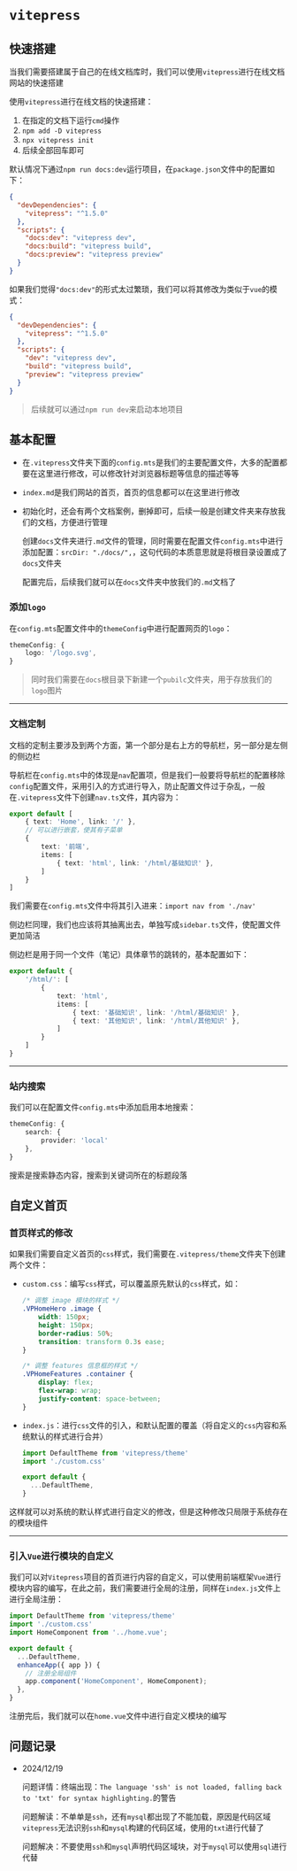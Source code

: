 # `vitepress`

## 快速搭建

当我们需要搭建属于自己的在线文档库时，我们可以使用`vitepress`进行在线文档网站的快速搭建

使用`vitepress`进行在线文档的快速搭建：

1. 在指定的文档下运行`cmd`操作
2. `npm add -D vitepress`
3. `npx vitepress init`
4. 后续全部回车即可

默认情况下通过`npm run docs:dev`运行项目，在`package.json`文件中的配置如下：

```json
{
  "devDependencies": {
    "vitepress": "^1.5.0"
  },
  "scripts": {
    "docs:dev": "vitepress dev",
    "docs:build": "vitepress build",
    "docs:preview": "vitepress preview"
  }
}
```

如果我们觉得`"docs:dev"`的形式太过繁琐，我们可以将其修改为类似于`vue`的模式：

```json
{
  "devDependencies": {
    "vitepress": "^1.5.0"
  },
  "scripts": {
    "dev": "vitepress dev",
    "build": "vitepress build",
    "preview": "vitepress preview"
  }
}
```

> 后续就可以通过`npm run dev`来启动本地项目



## 基本配置

- 在`.vitepress`文件夹下面的`config.mts`是我们的主要配置文件，大多的配置都要在这里进行修改，可以修改针对浏览器标题等信息的描述等等

- `index.md`是我们网站的首页，首页的信息都可以在这里进行修改

- 初始化时，还会有两个文档案例，删掉即可，后续一般是创建文件夹来存放我们的文档，方便进行管理

  创建`docs`文件夹进行`.md`文件的管理，同时需要在配置文件`config.mts`中进行添加配置：`srcDir: "./docs/",`，这句代码的本质意思就是将根目录设置成了`docs`文件夹

  配置完后，后续我们就可以在`docs`文件夹中放我们的`.md`文档了

### 添加`logo`

在`config.mts`配置文件中的`themeConfig`中进行配置网页的`logo`：

```ts
themeConfig: {
    logo: '/logo.svg',
}
```

> 同时我们需要在`docs`根目录下新建一个`pubilc`文件夹，用于存放我们的`logo`图片

***

### 文档定制

文档的定制主要涉及到两个方面，第一个部分是右上方的导航栏，另一部分是左侧的侧边栏

导航栏在`config.mts`中的体现是`nav`配置项，但是我们一般要将导航栏的配置移除`config`配置文件，采用引入的方式进行导入，防止配置文件过于杂乱，一般在`.vitepress`文件下创建`nav.ts`文件，其内容为：

```ts
export default [
    { text: 'Home', link: '/' },
    // 可以进行嵌套，使其有子菜单
    { 
        text: '前端',
        items: [
            { text: 'html', link: '/html/基础知识' },
        ]
    }
]
```

我们需要在`config.mts`文件中将其引入进来：`import nav from './nav'`

侧边栏同理，我们也应该将其抽离出去，单独写成`sidebar.ts`文件，使配置文件更加简洁

侧边栏是用于同一个文件（笔记）具体章节的跳转的，基本配置如下：

```ts
export default {
    '/html/': [
        {
            text: 'html',
            items: [
                { text: '基础知识', link: '/html/基础知识' },
                { text: '其他知识', link: '/html/其他知识' },
            ]
        }
    ]
}
```

***

### 站内搜索

我们可以在配置文件`config.mts`中添加启用本地搜索：

```ts
themeConfig: {
    search: {
        provider: 'local'
    },
}
```

搜索是搜索静态内容，搜索到关键词所在的标题段落



## 自定义首页

### 首页样式的修改

如果我们需要自定义首页的`css`样式，我们需要在`.vitepress/theme`文件夹下创建两个文件：

- `custom.css`：编写`css`样式，可以覆盖原先默认的`css`样式，如：

  ```css
  /* 调整 image 模块的样式 */
  .VPHomeHero .image {
      width: 150px;
      height: 150px;
      border-radius: 50%;
      transition: transform 0.3s ease;
  }
  
  /* 调整 features 信息框的样式 */
  .VPHomeFeatures .container {
      display: flex;
      flex-wrap: wrap;
      justify-content: space-between;
  }
  ```

- `index.js`：进行`css`文件的引入，和默认配置的覆盖（将自定义的`css`内容和系统默认的样式进行合并）

  ```js
  import DefaultTheme from 'vitepress/theme'
  import './custom.css'
  
  export default {
    ...DefaultTheme,
  }
  ```

这样就可以对系统的默认样式进行自定义的修改，但是这种修改只局限于系统存在的模块组件

***

### 引入`Vue`进行模块的自定义

我们可以对`Vitepress`项目的首页进行内容的自定义，可以使用前端框架`Vue`进行模块内容的编写，在此之前，我们需要进行全局的注册，同样在`index.js`文件上进行全局注册：

```js
import DefaultTheme from 'vitepress/theme'
import './custom.css'
import HomeComponent from '../home.vue';

export default {
  ...DefaultTheme,
  enhanceApp({ app }) {
    // 注册全局组件
    app.component('HomeComponent', HomeComponent);
  },
}
```

注册完后，我们就可以在`home.vue`文件中进行自定义模块的编写



## 问题记录

- 2024/12/19

  问题详情：终端出现：`The language 'ssh' is not loaded, falling back to 'txt' for syntax highlighting.`的警告

  问题解读：不单单是`ssh`，还有`mysql`都出现了不能加载，原因是代码区域`vitepress`无法识别`ssh`和`mysql`构建的代码区域，使用的`txt`进行代替了

  问题解决：不要使用`ssh`和`mysql`声明代码区域块，对于`mysql`可以使用`sql`进行代替

